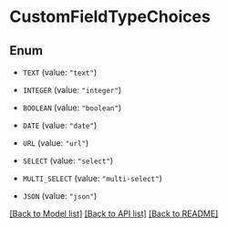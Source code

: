 # CustomFieldTypeChoices

## Enum


* `TEXT` (value: `"text"`)

* `INTEGER` (value: `"integer"`)

* `BOOLEAN` (value: `"boolean"`)

* `DATE` (value: `"date"`)

* `URL` (value: `"url"`)

* `SELECT` (value: `"select"`)

* `MULTI_SELECT` (value: `"multi-select"`)

* `JSON` (value: `"json"`)


[[Back to Model list]](../README.md#documentation-for-models) [[Back to API list]](../README.md#documentation-for-api-endpoints) [[Back to README]](../README.md)


